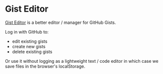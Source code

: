 # Gist Editor

[Gist Editor](https://tools.arslexis.io/gisteditor/) is a better editor / manager for GitHub Gists.

Log in with GitHub to:
* edit existing gists
* create new gists
* delete existing gists

Or use it without logging as a lightweight text / code editor in which case we save files in the browser's localStorage.
